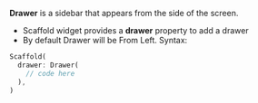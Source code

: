 **Drawer** is a sidebar that appears from the side of the screen.

- Scaffold widget provides a **drawer** property to add a drawer
- By default Drawer will be From Left.
Syntax:

```dart
Scaffold(
  drawer: Drawer(
    // code here
  ),
)
```
